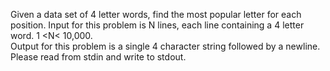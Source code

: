 Given a data set of 4 letter words, find the most popular letter for each position.  Input for this problem is N lines, each line containing a 4 letter word.  1 <N< 10,000.   
Output for this problem is a single 4 character string followed by a newline.  Please read from stdin and write to stdout.